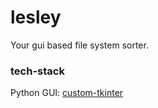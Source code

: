 # lesley
Your gui based file system sorter.

### tech-stack
Python
GUI: [custom-tkinter](https://github.com/TomSchimansky/CustomTkinter)
